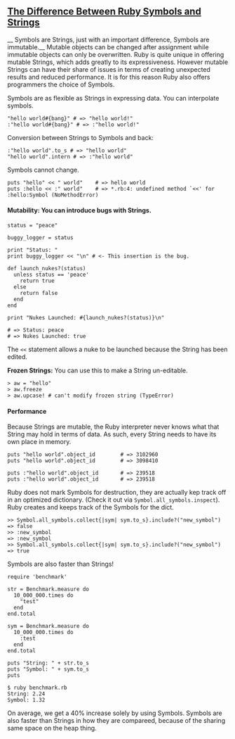 ## [The Difference Between Ruby Symbols and Strings](http://www.robertsosinski.com/2009/01/11/the-difference-between-ruby-symbols-and-strings/)

__ Symbols are Strings, just with an important difference, Symbols are immutable.__ Mutable objects can be changed after assignment while immutable objects can only be overwritten. Ruby is quite unique in offering mutable Strings, which adds greatly to its expressiveness. However mutable Strings can have their share of issues in terms of creating unexpected results and reduced performance. It is for this reason Ruby also offers programmers the choice of Symbols.

Symbols are as flexible as Strings in expressing data. You can interpolate symbols.

	"hello world#{bang}" # => "hello world!"
	:"hello world#{bang}" # => :"hello world!"

Conversion between Strings to Symbols and back:

	:"hello world".to_s # => "hello world"
	"hello world".intern # => :"hello world"

Symbols cannot change.

	puts "hello" << " world"	# => hello world
	puts :hello << :" world"	# => *.rb:4: undefined method `<<' for :hello:Symbol (NoMethodError)

#### Mutability: You can introduce bugs with Strings.

	status = "peace"

	buggy_logger = status

	print "Status: "
	print buggy_logger << "\n" # <- This insertion is the bug.

	def launch_nukes?(status)
	  unless status == 'peace'
	    return true
	  else
	    return false
	  end 
	end

	print "Nukes Launched: #{launch_nukes?(status)}\n"

	# => Status: peace
	# => Nukes Launched: true

The `<<` statement allows a nuke to be launched because the String has been edited.

__Frozen Strings:__ You can use this to make a String un-editable.

	> aw = "hello"
	> aw.freeze
	> aw.upcase! # can't modify frozen string (TypeError)

#### Performance

Because Strings are mutable, the Ruby interpreter never knows what that String may hold in terms of data. As such, every String needs to have its own place in memory.

	puts "hello world".object_id 		# => 3102960
	puts "hello world".object_id 		# => 3098410

	puts :"hello world".object_id		# => 239518
	puts :"hello world".object_id		# => 239518

Ruby does not mark Symbols for destruction, they are actually kep track off in an optimized dictionary. (Check it out via `Symbol.all_symbols.inspect`). Ruby creates and keeps track of the Symbols for the dict.

	>> Symbol.all_symbols.collect{|sym| sym.to_s}.include?("new_symbol")
	=> false
	>> :new_symbol
	=> :new_symbol
	>> Symbol.all_symbols.collect{|sym| sym.to_s}.include?("new_symbol")
	=> true

Symbols are also faster than Strings!

	require 'benchmark'

	str = Benchmark.measure do
	  10_000_000.times do
	    "test"
	  end
	end.total

	sym = Benchmark.measure do
	  10_000_000.times do
	    :test
	  end
	end.total

	puts "String: " + str.to_s
	puts "Symbol: " + sym.to_s
	puts

	$ ruby benchmark.rb
	String: 2.24
	Symbol: 1.32

On average, we get a 40% increase solely by using Symbols. Symbols are also faster than Strings in how they are compareed, because of the sharing same space on the heap thing.




























